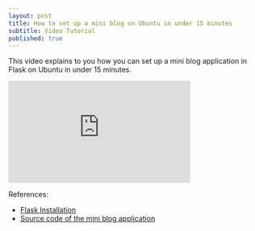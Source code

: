 ```yaml
---
layout: post
title: How to set up a mini blog on Ubuntu in under 15 minutes
subtitle: Video Tutorial
published: true
---
```


This video explains to you how you can set up a mini blog application in Flask on Ubuntu in under 15 minutes.

<iframe width="360" height="203" src="https://www.youtube.com/embed/625UDfBk2vA" frameborder="0" allowfullscreen></iframe>

References:

* [Flask Installation](http://flask.pocoo.org/docs/0.10/installation/)
* [Source code of the mini blog application](https://github.com/mitsuhiko/flask/tree/master/examples/flaskr)

